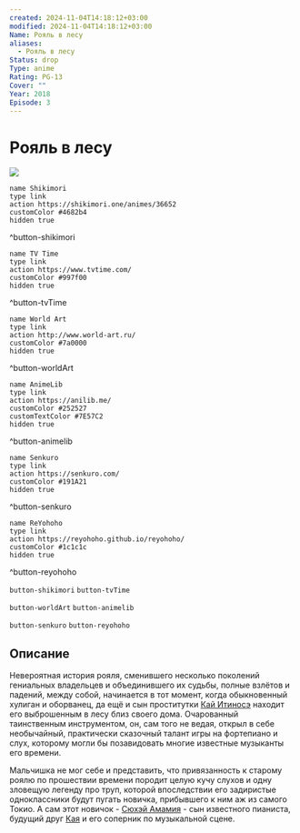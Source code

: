 ```yaml
---
created: 2024-11-04T14:18:12+03:00
modified: 2024-11-04T14:18:12+03:00
Name: Рояль в лесу
aliases:
  - Рояль в лесу
Status: drop
Type: anime
Rating: PG-13
Cover: ""
Year: 2018
Episode: 3
---
```


# Рояль в лесу

![](https://nyaa.shikimori.one/uploads/poster/animes/36652/9dfd2e6790d435bed9ad29ea23f740d2.jpeg)

```button
name Shikimori
type link
action https://shikimori.one/animes/36652
customColor #4682b4
hidden true
```
^button-shikimori

```button
name TV Time
type link
action https://www.tvtime.com/
customColor #997f00
hidden true
```
^button-tvTime

```button
name World Art
type link
action http://www.world-art.ru/
customColor #7a0000
hidden true
```
^button-worldArt

```button
name AnimeLib
type link
action https://anilib.me/
customColor #252527
customTextColor #7E57C2
hidden true
```
^button-animelib

```button
name Senkuro
type link
action https://senkuro.com/
customColor #191A21
hidden true
```
^button-senkuro

```button
name ReYohoho
type link
action https://reyohoho.github.io/reyohoho/
customColor #1c1c1c
hidden true
```
^button-reyohoho

`button-shikimori` `button-tvTime`

`button-worldArt` `button-animelib`

`button-senkuro` `button-reyohoho`

## Описание

Невероятная история рояля, сменившего несколько поколений гениальных владельцев и объединившего их судьбы, полные взлётов и падений, между собой, начинается в тот момент, когда обыкновенный хулиган и оборванец, да ещё и сын проститутки [Кай Итиносэ](https://shikimori.one/characters/7672-kai-ichinose) находит его выброшенным в лесу близ своего дома. Очарованный таинственным инструментом, он, сам того не ведая, открыл в себе необычайный, практически сказочный талант игры на фортепиано и слух, которому могли бы позавидовать многие известные музыканты его времени.

Мальчишка не мог себе и представить, что привязанность к старому роялю по прошествии времени породит целую кучу слухов и одну зловещую легенду про труп, которой впоследствии его задиристые одноклассники будут пугать новичка, прибывшего к ним аж из самого Токио. А сам этот новичок - [Сюхэй Амамия](https://shikimori.one/characters/6805-shuuhei-amamiya) - сын известного пианиста, будущий друг [Кая](https://shikimori.one/characters/7672-kai-ichinose) и его соперник по музыкальной сцене.
